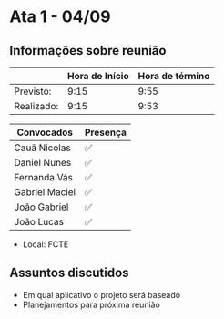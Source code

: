 # Ata 1 - 04/09

## Informações sobre reunião

|            | Hora de Início | Hora de término |
| ---------- | -------------- | --------------- |
| Previsto:  | 9:15           | 9:55            |
| Realizado: | 9:15           | 9:53            |

| Convocados     | Presença  |
|------------    | --------- |
| Cauã Nicolas   |✅         |
| Daniel Nunes   |✅         |
| Fernanda Vás   |✅         |
| Gabriel Maciel |✅         |
| João Gabriel   |✅         |
| João Lucas     |✅         |

- Local: FCTE

## Assuntos discutidos

- Em qual aplicativo o projeto será baseado
- Planejamentos para próxima reunião
